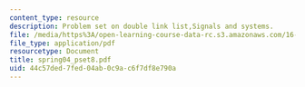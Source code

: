 ```yaml
---
content_type: resource
description: Problem set on double link list,Signals and systems.
file: /media/https%3A/open-learning-course-data-rc.s3.amazonaws.com/16-01-unified-engineering-i-ii-iii-iv-fall-2005-spring-2006/44c57ded7fed04ab0c9ac6f7df8e790a_spring04_pset8.pdf
file_type: application/pdf
resourcetype: Document
title: spring04_pset8.pdf
uid: 44c57ded-7fed-04ab-0c9a-c6f7df8e790a
---
```

